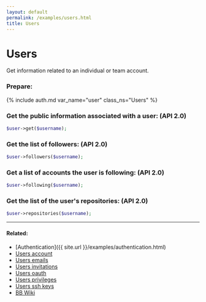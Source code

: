 ```yaml
---
layout: default
permalink: /examples/users.html
title: Users
---
```


# Users

Get information related to an individual or team account.

### Prepare:
{% include auth.md var_name="user" class_ns="Users" %}

### Get the public information associated with a user: (API 2.0)

```php
$user->get($username);
```

### Get the list of followers: (API 2.0)

```php
$user->followers($username);
```

### Get a list of accounts the user is following: (API 2.0)

```php
$user->following($username);
```

### Get the list of the user's repositories: (API 2.0)

```php
$user->repositories($username);
```
----

#### Related:
  * [Authentication]({{ site.url }}/examples/authentication.html)
  * [Users account](users/account.html)
  * [Users emails](users/emails.html)
  * [Users invitations](users/invitations.html)
  * [Users oauth](users/oauth.html)
  * [Users privileges](users/privileges.html)
  * [Users ssh keys](users/ssh-keys.html)
  * [BB Wiki](https://confluence.atlassian.com/display/BITBUCKET/users+Endpoint)
